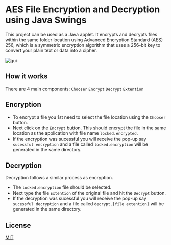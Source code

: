 
# AES File Encryption and Decryption using Java Swings

This project can be used as a Java applet. It encrypts and decrypts files within the same folder location using Advanced Encryption Standard (AES) 256, which is a symmetric encryption algorithm that uses a 256-bit key to convert your plain text or data into a cipher. 

![gui](https://github.com/Nithin-bd/EnDe/assets/83744735/ebc56ee4-2846-4065-981a-4da46e772bb1)

## How it works

There are 4 main components:
`Chooser`
`Encrypt`
`Decrypt`
`Extention`

## Encryption

- To encrypt a file you 1st need to select the file location using the `Chooser` button.
- Next click on the `Encrypt` button. This should encrypt the file in the same location as the application with file name `locked.encrypted`.
- If the encryption was sucessful you will receive the pop-up say `sucessful encryption` and a file called `locked.encryption` will be generated in the same directory.

## Decryption

Decryption follows a similar process as encryption.

- The `locked.encryption` file should be selected.
- Next type the file `Extention` of the original file and hit the `Decrypt` button.
- If the decryption was sucessful you will receive the pop-up say `sucessful decryption` and a file called `decrypt.[file extention]` will be generated in the same directory.

## License

[MIT](https://choosealicense.com/licenses/mit/)
